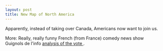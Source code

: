 ```yaml
---
layout: post
title: New Map of North America 
---
```



Apparently, instead of taking over Canada, Americans now want to join us. 

More: Really, really funny French (from France) comedy news show Guignols de l'info <a href="http://a455.g.akamai.net/7/455/1879/v3/213.41.65.178/coltreal/canalplus/guignols/guignols_031104.rpm">analysis of the vote </a>.
